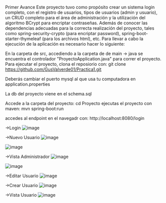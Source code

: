Primer Avance
Este proyecto tuvo como propósito crear un sistema login completo, con el registro de usuarios, tipos de usuarios (admin y usuario), un CRUD completo para el área de administración y la utilización del algoritmo BCrypt para encriptar contraseñas. Además de conocer las dependencias adecuadas para la correcta realización del proyecto, tales como spring-security-crypto (para encriptar password), spring-boot-starter-thymeleaf (para los archivos html), etc. Para llevar a cabo la ejecución de la aplicación es necesario hacer lo siguiente:

En la carpeta de src, accediendo a la carpeta de de main -> java se encuentra el controlador "ProyectoApplication.java" para correr el proyecto. Para ejecutar el proyecto, clona el reposiorio con: git clone https://github.com/GusValverde01/Practica1.git

Deberás cambiar el puerto mysql al que usa tu computadora en application.properties

La db del proyecto viene en el schema.sql

Accede a la carpeta del proyecto: cd Proyecto ejecutas el proyecto con maven: mvn spring-boot:run

accedes al endpoint en el navegadr con: http://localhost:8080/login

->Login
![image](https://github.com/user-attachments/assets/6181c17d-cca7-4c5b-ac49-0e0afd85d278)

->Nuevo Usuario
![image](https://github.com/user-attachments/assets/35c4088d-07a7-4acf-a00a-40266ac66e25)

![image](https://github.com/user-attachments/assets/3d5728ce-6133-487c-bdb5-eb5e853a2586)

->Vista Administrador
![image](https://github.com/user-attachments/assets/0a549380-10d2-45ea-9041-5edbca64e041)

![image](https://github.com/user-attachments/assets/72407871-6637-4775-89a2-618fef42d1f7)

->Editar Usuario
![image](https://github.com/user-attachments/assets/92c07ef6-0c54-4953-abde-e66bfefa1610)

->Crear Usuario
![image](https://github.com/user-attachments/assets/fb6c4a5f-9b5e-425e-b5e2-f290842667e0)

->Vista Usuario
![image](https://github.com/user-attachments/assets/6285b6a5-ab1d-455e-8049-c5b66bfe03e6)





